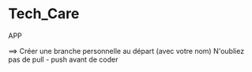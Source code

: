 # Tech_Care
APP

==> Créer une branche personnelle au départ (avec votre nom)
N'oubliez pas de pull - push avant de coder


